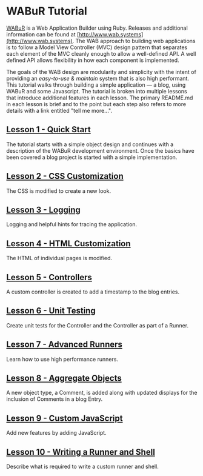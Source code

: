 
# WABuR Tutorial

[WABuR](https://github.com/ohler55/wabur) is a Web Application Builder using
Ruby. Releases and additional information can be found at
[http://www.wab.systems](http://www.wab.systems). The WAB approach to building
web applications is to follow a Model View Controller (MVC) design pattern
that separates each element of the MVC cleanly enough to allow a well-defined
API. A well defined API allows flexibility in how each component is
implemented.

The goals of the WAB design are modularity and simplicity with the intent of
providing an *easy-to-use & maintain* system that is also high
performant. This tutorial walks through building a simple application &mdash;
a blog, using WABuR and some Javascript. The tutorial is broken into multiple
lessons that introduce additional features in each lesson. The primary
README.md in each lesson is brief and to the point but each step also refers
to more details with a link entitled "tell me more...".

## [Lesson 1 - Quick Start](lesson-1/README.md)

The tutorial starts with a simple object design and continues with a
description of the WABuR development environment. Once the basics have been
covered a blog project is started with a simple implementation.

## [Lesson 2 - CSS Customization](lesson-2/README.md)

The CSS is modified to create a new look.

## [Lesson 3 - Logging](lesson-3/README.md)

Logging and helpful hints for tracing the application.

## [Lesson 4 - HTML Customization](lesson-4/README.md)

The HTML of individual pages is modified.

## [Lesson 5 - Controllers](lesson-5/README.md)

A custom controller is created to add a timestamp to the blog entries.

## [Lesson 6 - Unit Testing](lesson-6/README.md)

Create unit tests for the Controller and the Controller as part of a Runner.

## [Lesson 7 - Advanced Runners](lesson-7/README.md)

Learn how to use high performance runners.

## [Lesson 8 - Aggregate Objects](lesson-8/README.md)

A new object type, a Comment, is added along with updated displays for the
inclusion of Comments in a blog Entry.

## [Lesson 9 - Custom JavaScript](lesson-9/README.md)

Add new features by adding JavaScript.

## [Lesson 10 - Writing a Runner and Shell](lesson-10/README.md)

Describe what is required to write a custom runner and shell.
